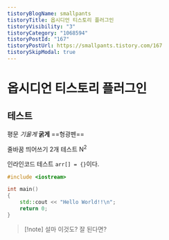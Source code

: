 ```yaml
---
tistoryBlogName: smallpants
tistoryTitle: 옵시디언 티스토리 플러그인
tistoryVisibility: "3"
tistoryCategory: "1068594"
tistoryPostId: "167"
tistoryPostUrl: https://smallpants.tistory.com/167
tistorySkipModal: true
---
```

# 옵시디언 티스토리 플러그인

## 테스트
평문
*기울게*
**굵게**
==형광펜==  
  
줄바꿈 띄어쓰기 2개
테스트
N<sup>2</sup>

인라인코드 테스트 `arr[] = {}`이다.

```C++
#include <iostream>

int main()
{
	std::cout << "Hello World!!\n";
	return 0;
}
```

> [!note] 설마 이것도?
> 잘 된다면?